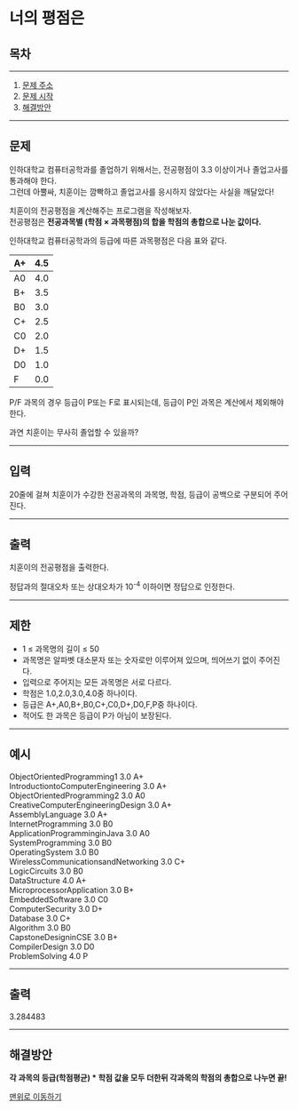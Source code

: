 # 너의 평점은

## 목차
___
 1. [문제 주소](https://www.acmicpc.net/problem/25206)
 2. [문제 시작](#문제)
 2. [해결방안](#해결방안)
___
## 문제
인하대학교 컴퓨터공학과를 졸업하기 위해서는, 전공평점이 3.3 이상이거나 졸업고사를 통과해야 한다. <br>
그런데 아뿔싸, 치훈이는 깜빡하고 졸업고사를 응시하지 않았다는 사실을 깨달았다!

치훈이의 전공평점을 계산해주는 프로그램을 작성해보자.<br>
전공평점은 **전공과목별 (학점 × 과목평점)의 합을 학점의 총합으로 나눈 값이다.**<br>

인하대학교 컴퓨터공학과의 등급에 따른 과목평점은 다음 표와 같다.

| A+ | 4.5 |
|----|-----|
| A0 | 4.0 |
| B+ | 3.5 |
| B0 | 3.0 |
| C+ | 2.5 |
| C0 | 2.0 |
| D+ | 1.5 |
| D0 | 1.0 |
| F  | 0.0 |


P/F 과목의 경우 등급이 P또는 F로 표시되는데, 등급이 P인 과목은 계산에서 제외해야 한다.

과연 치훈이는 무사히 졸업할 수 있을까?

___
## 입력

20줄에 걸쳐 치훈이가 수강한 전공과목의 과목명, 학점, 등급이 공백으로 구분되어 주어진다.
___
## 출력

치훈이의 전공평점을 출력한다.

정답과의 절대오차 또는 상대오차가 10<sup>-4</sup> 이하이면 정답으로 인정한다.
___
## 제한 

+ 1 ≤ 과목명의 길이 ≤ 50 
+ 과목명은 알파벳 대소문자 또는 숫자로만 이루어져 있으며, 띄어쓰기 없이 주어진다.
+ 입력으로 주어지는 모든 과목명은 서로 다르다.
+ 학점은 1.0,2.0,3.0,4.0중 하나이다. 
+ 등급은 A+,A0,B+,B0,C+,C0,D+,D0,F,P중 하나이다. 
+ 적어도 한 과목은 등급이 P가 아님이 보장된다.
___
## 예시 

ObjectOrientedProgramming1 3.0 A+ <br>
IntroductiontoComputerEngineering 3.0 A+ <br>
ObjectOrientedProgramming2 3.0 A0 <br>
CreativeComputerEngineeringDesign 3.0 A+ <br>
AssemblyLanguage 3.0 A+ <br>
InternetProgramming 3.0 B0 <br>
ApplicationProgramminginJava 3.0 A0 <br>
SystemProgramming 3.0 B0 <br>
OperatingSystem 3.0 B0 <br>
WirelessCommunicationsandNetworking 3.0 C+ <br>
LogicCircuits 3.0 B0 <br>
DataStructure 4.0 A+ <br>
MicroprocessorApplication 3.0 B+ <br>
EmbeddedSoftware 3.0 C0 <br>
ComputerSecurity 3.0 D+ <br>
Database 3.0 C+ <br>
Algorithm 3.0 B0 <br>
CapstoneDesigninCSE 3.0 B+ <br>
CompilerDesign 3.0 D0 <br>
ProblemSolving 4.0 P <br>
___
## 출력
3.284483
___

## 해결방안
**각 과목의 등급(학점평균) * 학점 값을 모두 더한뒤 각과목의 학점의 총합으로 나누면 끝!**

[맨위로 이동하기](#너의-평점은)